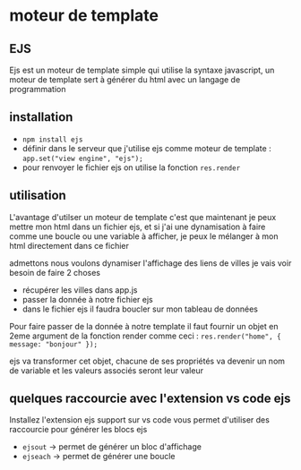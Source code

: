 # moteur de template

## EJS

Ejs est un moteur de template simple qui utilise la syntaxe javascript, un moteur de template sert à générer du html avec un langage de programmation

## installation

- `npm install ejs`
- définir dans le serveur que j'utilise ejs comme moteur de template : `app.set("view engine", "ejs");`
- pour renvoyer le fichier ejs on utilise la fonction `res.render`

## utilisation

L'avantage d'utilser un moteur de template c'est que maintenant je peux mettre mon html dans un fichier ejs, et si j'ai une dynamisation à faire comme une boucle ou une variable à afficher, je peux le mélanger à mon html directement dans ce fichier

admettons nous voulons dynamiser l'affichage des liens de villes je vais voir besoin de faire 2 choses

- récupérer les villes dans app.js
- passer la donnée à notre fichier ejs
- dans le fichier ejs il faudra boucler sur mon tableau de données

Pour faire passer de la donnée à notre template il faut fournir un objet en 2eme argument de la fonction render comme ceci : 
`res.render("home", { message: "bonjour" });`

ejs va transformer cet objet, chacune de ses propriétés va devenir un nom de variable et les valeurs associés seront leur valeur

## quelques raccourcie avec l'extension vs code ejs

Installez l'extension ejs support sur vs code vous permet d'utiliser des raccourcie pour générer les blocs ejs

- `ejsout` -> permet de générer un bloc d'affichage
- `ejseach` -> permet de générer une boucle